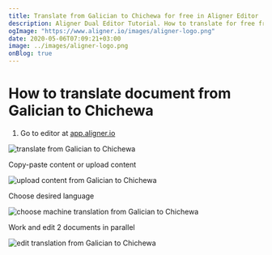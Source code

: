 ```yaml
---
title: Translate from Galician to Chichewa for free in Aligner Editor
description: Aligner Dual Editor Tutorial. How to translate for free from Galician to Chichewa. Aligner is multilingual document management platform. 
ogImage: "https://www.aligner.io/images/aligner-logo.png"
date: 2020-05-06T07:09:21+03:00
image: ../images/aligner-logo.png
onBlog: true
---
```


# How to translate document from Galician to Chichewa

1. Go to editor at [app.aligner.io](https://app.aligner.io "Aligner App web page")

![translate from Galician to Chichewa](../aligner-blank-editor.png "translate from Galician to Chichewa")

Copy-paste content or upload content

![upload content from Galician to Chichewa](../aligner-uploaded-document.png "upload content from Galician to Chichewa")

Choose desired language

![choose machine translation from Galician to Chichewa](../aligner-language-dropdown.png "choose machine translation from Galician to Chichewa")

Work and edit 2 documents in parallel

![edit translation from Galician to Chichewa](../aligner-double-sitded-editor.png "edit translation from Galician to Chichewa")

